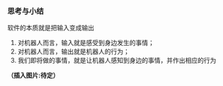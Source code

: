 ### 思考与小结

软件的本质就是把输入变成输出

1. 对机器人而言，输入就是感受到身边发生的事情；
2. 对机器人而言，输出就是机器人的行为；
3. 我们即将做的事情，就是让机器人感知到身边的事情，并作出相应的行为

**（插入图片:待定）**

